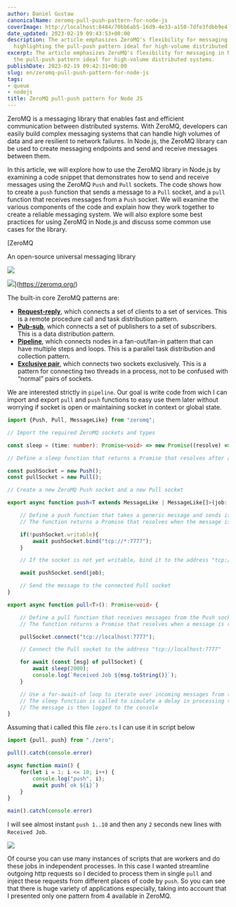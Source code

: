 ```yaml
---
author: Daniel Gustaw
canonicalName: zeromq-pull-push-pattern-for-node-js
coverImage: http://localhost:8484/70bb6ab5-16d9-4e33-a150-7dfe3fdbb9e4.avif
date_updated: 2023-02-19 09:43:53+00:00
description: The article emphasizes ZeroMQ's flexibility for messaging in Node.js,
  highlighting the pull-push pattern ideal for high-volume distributed systems.
excerpt: The article emphasizes ZeroMQ's flexibility for messaging in Node.js, highlighting
  the pull-push pattern ideal for high-volume distributed systems.
publishDate: 2023-02-19 09:42:31+00:00
slug: en/zeromq-pull-push-pattern-for-node-js
tags:
- queue
- nodejs
title: ZeroMQ pull-push pattern for Node JS
---
```




ZeroMQ is a messaging library that enables fast and efficient communication between distributed systems. With ZeroMQ, developers can easily build complex messaging systems that can handle high volumes of data and are resilient to network failures. In Node.js, the ZeroMQ library can be used to create messaging endpoints and send and receive messages between them.

In this article, we will explore how to use the ZeroMQ library in Node.js by examining a code snippet that demonstrates how to send and receive messages using the ZeroMQ `Push` and `Pull` sockets. The code shows how to create a `push` function that sends a message to a `Pull` socket, and a `pull` function that receives messages from a `Push` socket. We will examine the various components of the code and explain how they work together to create a reliable messaging system. We will also explore some best practices for using ZeroMQ in Node.js and discuss some common use cases for the library.

[ZeroMQ

An open-source universal messaging library

![](https://zeromq.org/apple-touch-icon.png)

![](https://zeromq.org/images/logo.gif)](https://zeromq.org/)

The built-in core ZeroMQ patterns are:

* [****Request-reply****](https://zeromq.org/socket-api/#request-reply-pattern), which connects a set of clients to a set of services. This is a remote procedure call and task distribution pattern.
* [****Pub-sub****](https://zeromq.org/socket-api/#publish-subscribe-pattern), which connects a set of publishers to a set of subscribers. This is a data distribution pattern.
* [****Pipeline****](https://zeromq.org/socket-api/#pipeline-pattern), which connects nodes in a fan-out/fan-in pattern that can have multiple steps and loops. This is a parallel task distribution and collection pattern.
* [****Exclusive pair****](https://zeromq.org/socket-api/#exclusive-pair-pattern), which connects two sockets exclusively. This is a pattern for connecting two threads in a process, not to be confused with “normal” pairs of sockets.

We are interested strictly in `pipeline`. Our goal is write code from wich I can import and export `pull` and `push` functions to easy use them later without worrying if socket is open or maintaining socket in context or global state.

```typescript
import {Push, Pull, MessageLike} from "zeromq";

// Import the required ZeroMQ sockets and types

const sleep = (time: number): Promise<void> => new Promise((resolve) => setTimeout(resolve, time))

// Define a sleep function that returns a Promise that resolves after a given time interval

const pushSocket = new Push();
const pullSocket = new Pull();

// Create a new ZeroMQ Push socket and a new Pull socket

export async function push<T extends MessageLike | MessageLike[]>(job: T): Promise<void> {

    // Define a push function that takes a generic message and sends it to the Pull socket
    // The function returns a Promise that resolves when the message is sent

    if(!pushSocket.writable){
        await pushSocket.bind("tcp://*:7777");
    }

    // If the socket is not yet writable, bind it to the address "tcp://*:7777"

    await pushSocket.send(job);

    // Send the message to the connected Pull socket
}

export async function pull<T>(): Promise<void> {

    // Define a pull function that receives messages from the Push socket
    // The function returns a Promise that resolves when a message is received

    pullSocket.connect("tcp://localhost:7777");

    // Connect the Pull socket to the address "tcp://localhost:7777"

    for await (const [msg] of pullSocket) {
        await sleep(2000);
        console.log(`Received Job ${msg.toString()}`);
    }

    // Use a for-await-of loop to iterate over incoming messages from the Pull socket
    // The sleep function is called to simulate a delay in processing the message
    // The message is then logged to the console
}
```

Assuming that i called this file `zero.ts` I can use it in script below

```typescript
import {pull, push} from "./zero";

pull().catch(console.error)

async function main() {
    for(let i = 1; i <= 10; i++) {
        console.log("push", i);
        await push(`ok ${i}`)
    }
}

main().catch(console.error)
```

I will see almost instant `push 1..10` and then any `2` seconds new lines with `Received Job`.

![](http://localhost:8484/a0d0f0c3-36aa-4836-acfc-d8986441cc0b.avif)

Of course you can use many instances of scripts that are workers and do these jobs in independent processes. In this case I wanted streamline outgoing http requests so I decided to process them in single `pull` and inject these requests from different places of code by `push`. So you can see that there is huge variety of applications especially, taking into account that I presented only one pattern from 4 available in ZeroMQ.

